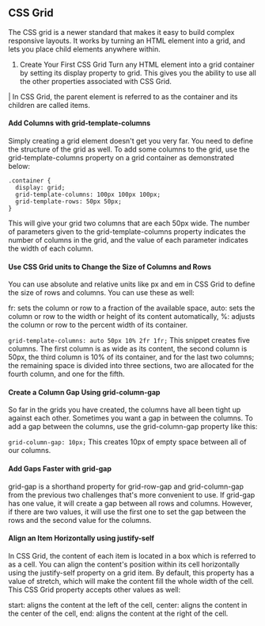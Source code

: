 ## CSS Grid
The CSS grid is a newer standard that makes it easy to build complex responsive layouts. It works by turning an HTML element into a grid, and lets you place child elements anywhere within.

1. Create Your First CSS Grid
Turn any HTML element into a grid container by setting its display property to grid. This gives you the ability to use all the other properties associated with CSS Grid.

| In CSS Grid, the parent element is referred to as the container and its children are called items.


#### Add Columns with grid-template-columns
Simply creating a grid element doesn't get you very far. You need to define the structure of the grid as well. To add some columns to the grid, use the grid-template-columns property on a grid container as demonstrated below:

```
.container {
  display: grid;
  grid-template-columns: 100px 100px 100px;
  grid-template-rows: 50px 50px;
}
```

This will give your grid two columns that are each 50px wide. The number of parameters given to the grid-template-columns property indicates the number of columns in the grid, and the value of each parameter indicates the width of each column.


#### Use CSS Grid units to Change the Size of Columns and Rows
You can use absolute and relative units like px and em in CSS Grid to define the size of rows and columns. You can use these as well:

fr: sets the column or row to a fraction of the available space,
auto: sets the column or row to the width or height of its content automatically,
%: adjusts the column or row to the percent width of its container.

`grid-template-columns: auto 50px 10% 2fr 1fr;`
This snippet creates five columns. The first column is as wide as its content, the second column is 50px, the third column is 10% of its container, and for the last two columns; the remaining space is divided into three sections, two are allocated for the fourth column, and one for the fifth.

#### Create a Column Gap Using grid-column-gap
So far in the grids you have created, the columns have all been tight up against each other. Sometimes you want a gap in between the columns. To add a gap between the columns, use the grid-column-gap property like this:

`grid-column-gap: 10px;`
This creates 10px of empty space between all of our columns.

#### Add Gaps Faster with grid-gap
grid-gap is a shorthand property for grid-row-gap and grid-column-gap from the previous two challenges that's more convenient to use. If grid-gap has one value, it will create a gap between all rows and columns. However, if there are two values, it will use the first one to set the gap between the rows and the second value for the columns.

#### Align an Item Horizontally using justify-self
In CSS Grid, the content of each item is located in a box which is referred to as a cell. You can align the content's position within its cell horizontally using the justify-self property on a grid item. By default, this property has a value of stretch, which will make the content fill the whole width of the cell. This CSS Grid property accepts other values as well:

start: aligns the content at the left of the cell,
center: aligns the content in the center of the cell,
end: aligns the content at the right of the cell.
